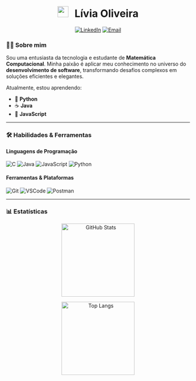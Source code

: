 <h1 align="center">
  <img src="https://media.giphy.com/media/hvRJCLFzcasrR4ia7z/giphy.gif" width="30px" style="margin-right: 10px;">
  Lívia Oliveira
</h1>

<div align="center">
  
[![LinkedIn](https://img.shields.io/static/v1?message=LinkedIn&logo=linkedin&label=&color=0077B5&logoColor=white&labelColor=&style=for-the-badge&height=25)](https://www.linkedin.com/in/ana-livia-oliveiraa)
[![Email](https://img.shields.io/static/v1?message=Email&logo=gmail&label=&color=D14836&logoColor=white&labelColor=&style=for-the-badge&height=25)](mailto:liviaolive100@gmail.com)

</div>



### 👩‍💻 Sobre mim
Sou uma entusiasta da tecnologia e estudante de **Matemática Computacional**. Minha paixão é aplicar meu conhecimento no universo do **desenvolvimento de software**, transformando desafios complexos em soluções eficientes e elegantes.

Atualmente, estou aprendendo:

-   🐍 **Python**
-   ☕ **Java**
-   📜 **JavaScript**
---

### 🛠️ Habilidades & Ferramentas
#### Linguagens de Programação
<div align="left">
  <img src="https://img.shields.io/badge/C-A8B9CC?style=for-the-badge&logo=c&logoColor=white" alt="C"/>
  <img src="https://img.shields.io/badge/Java-ED8B00?style=for-the-badge&logo=openjdk&logoColor=white" alt="Java"/>
  <img src="https://img.shields.io/badge/JavaScript-F7DF1E?style=for-the-badge&logo=javascript&logoColor=black" alt="JavaScript"/>
  <img src="https://img.shields.io/badge/Python-3776AB?style=for-the-badge&logo=python&logoColor=white" alt="Python"/>
</div>

#### Ferramentas & Plataformas
<div align="left">
  <img src="https://img.shields.io/badge/Git-F05032?style=for-the-badge&logo=git&logoColor=white" alt="Git"/>
  <img src="https://img.shields.io/badge/VSCode-0078d7?style=for-the-badge&logo=visual%20studio%20code&logoColor=white" alt="VSCode"/>
  <img src="https://img.shields.io/badge/Postman-FF6C37?style=for-the-badge&logo=postman&logoColor=white" alt="Postman"/>
</div>

---
### 📊 Estatísticas
<p align="center">
  <img 
    alt="GitHub Stats" 
    height="200" 
    src="https://github-readme-stats.vercel.app/api?username=LiviaOlive&show_icons=true&theme=tokyonight&locale=pt-br" 
  />
</p>

<p align="center">
  <img 
    alt="Top Langs"
    height="200"
    src="https://github-readme-stats.vercel.app/api/top-langs/?username=LiviaOlive&theme=tokyonight&layout=compact&custom_title=Tecnologias&langs_count=9" 
  />
</p>



